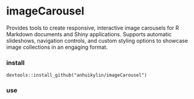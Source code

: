 # imageCarousel
Provides tools to create responsive, interactive image carousels      for R Markdown documents and Shiny applications. Supports automatic      slideshows, navigation controls, and custom styling options to showcase      image collections in an engaging format.

### install
```
devtools::install_github("anhuikylin/imageCarousel")
```

### use
